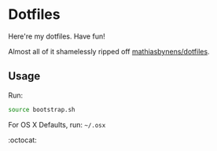 # Dotfiles

Here're my dotfiles. Have fun!

Almost all of it shamelessly ripped off [mathiasbynens/dotfiles](https://github.com/mathiasbynens/dotfiles).

## Usage

Run:
```bash
source bootstrap.sh
```

For OS X Defaults, run: `~/.osx`

:octocat:
